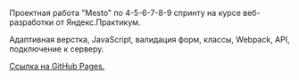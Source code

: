 Проектная работа "Mesto" по 4-5-6-7-8-9 спринту на курсе веб-разработки от Яндекс.Практикум.

Адаптивная верстка, JavaScript, валидация форм, классы, Webpack, API, подключение к серверу.

[Ссылка на GitHub Pages.](https://nknrw.github.io/mesto/)
